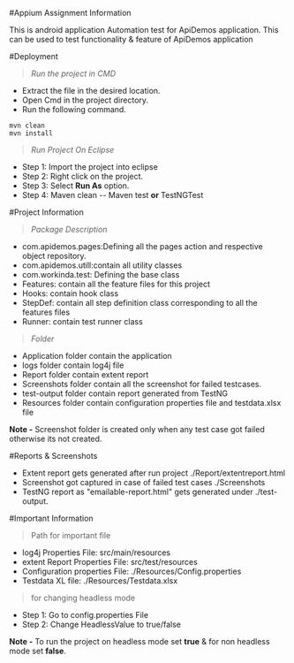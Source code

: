 #Appium Assignment Information

This is android application Automation test for ApiDemos application. This can be used to test functionality & feature of ApiDemos application 

#Deployment

>_Run the project in CMD_

* Extract the file in the desired location.
* Open Cmd in the project directory.
* Run the following command.


```
mvn clean
mvn install

```
>_Run Project On Eclipse_

* Step 1: Import the project into eclipse
* Step 2: Right click on the project.
* Step 3: Select **Run As**  option.
* Step 4: 
Maven clean
-- Maven test **or** TestNGTest

#Project Information

>_Package Description_

* com.apidemos.pages:Defining all the pages action and respective object repository.
* com.apidemos.utill:contain all utility classes
* com.workinda.test: Defining the base class 
* Features: contain all the feature files for this project
* Hooks: contain hook class 
* StepDef: contain all step definition class corresponding to all the features files 
* Runner: contain test runner class 

>_Folder_

* Application folder contain the application
* logs folder contain log4j file
* Report folder contain extent report
* Screenshots folder contain all the screenshot for failed testcases.
* test-output folder contain report generated from TestNG 
* Resources folder contain configuration properties file and testdata.xlsx file

**Note -** Screenshot folder is created only when any test case got failed otherwise its not created.


 
#Reports & Screenshots

* Extent report gets generated after run project ./Report/extentreport.html
* Screenshot got captured in case of failed test cases ./Screenshots
* TestNG report as "emailable-report.html" gets generated under ./test-output.


#Important Information

>Path for important file
 
 * log4j Properties File:  src/main/resources
 * extent Report Properties File:  src/test/resources
 * Configuration properties File: ./Resources/Config.properties
 * Testdata XL file: ./Resources/Testdata.xlsx

>for changing headless mode

 * Step 1: Go to config.properties File 
 * Step 2: Change HeadlessValue to true/false
 
 **Note -** To run the project on headless mode set **true** & for non headless mode set **false**.
 


 
 

